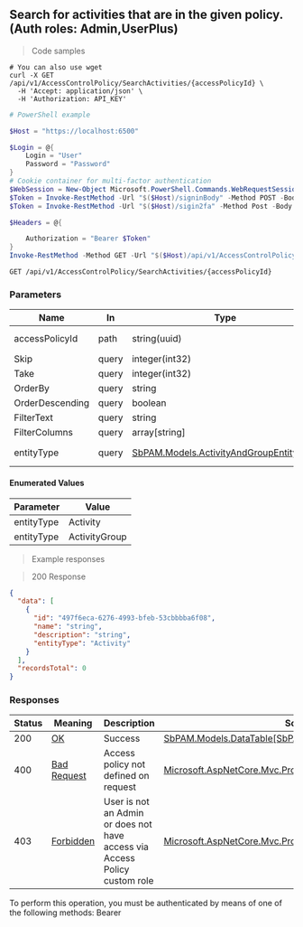 
## Search for activities that are in the given policy. (Auth roles: Admin,UserPlus)

<a id="opIdSearchActivitiesAsync"></a>

> Code samples

```shell
# You can also use wget
curl -X GET /api/v1/AccessControlPolicy/SearchActivities/{accessPolicyId} \
  -H 'Accept: application/json' \
  -H 'Authorization: API_KEY'

```

```powershell
# PowerShell example

$Host = "https://localhost:6500"

$Login = @{
    Login = "User"
    Password = "Password"
}
# Cookie container for multi-factor authentication
$WebSession = New-Object Microsoft.PowerShell.Commands.WebRequestSession
$Token = Invoke-RestMethod -Url "$($Host)/signinBody" -Method POST -Body (ConvertTo-Json $Login) -WebRequestSession $WebSession
$Token = Invoke-RestMethod -Url "$($Host)/sigin2fa" -Method Post -Body $MfaCode -Headers @{Authorization: "Bearer $Token"} -WebRequestSession $WebSession

$Headers = @{

    Authorization = "Bearer $Token"
}
Invoke-RestMethod -Method GET -Url "$($Host)/api/v1/AccessControlPolicy/SearchActivities/{accessPolicyId} -Headers $Headers
```

`GET /api/v1/AccessControlPolicy/SearchActivities/{accessPolicyId}`

<h3 id="search-for-activities-that-are-in-the-given-policy.-(auth-roles:-admin,userplus)-parameters">Parameters</h3>

|Name|In|Type|Required|Description|
|---|---|---|---|---|
|accessPolicyId|path|string(uuid)|true|AccessControlPolicy Id|
|Skip|query|integer(int32)|false|none|
|Take|query|integer(int32)|false|none|
|OrderBy|query|string|false|none|
|OrderDescending|query|boolean|false|none|
|FilterText|query|string|false|none|
|FilterColumns|query|array[string]|false|none|
|entityType|query|[SbPAM.Models.ActivityAndGroupEntityType](../Models/sbpam.models.activityandgroupentitytype.md)|false|Activity or ActivityGroup|

#### Enumerated Values

|Parameter|Value|
|---|---|
|entityType|Activity|
|entityType|ActivityGroup|

> Example responses

> 200 Response

```json
{
  "data": [
    {
      "id": "497f6eca-6276-4993-bfeb-53cbbbba6f08",
      "name": "string",
      "description": "string",
      "entityType": "Activity"
    }
  ],
  "recordsTotal": 0
}
```

<h3 id="search-for-activities-that-are-in-the-given-policy.-(auth-roles:-admin,userplus)-responses">Responses</h3>

|Status|Meaning|Description|Schema|
|---|---|---|---|
|200|[OK](https://tools.ietf.org/html/rfc7231#section-6.3.1)|Success|[SbPAM.Models.DataTable[SbPAM.Models.ActivityAndGroupView]](../Models/sbpam.models.datatable_sbpam.models.activityandgroupview.md)|
|400|[Bad Request](https://tools.ietf.org/html/rfc7231#section-6.5.1)|Access policy not defined on request|[Microsoft.AspNetCore.Mvc.ProblemDetails](../Models/microsoft.aspnetcore.mvc.problemdetails.md)|
|403|[Forbidden](https://tools.ietf.org/html/rfc7231#section-6.5.3)|User is not an Admin or does not have access via Access Policy custom role|[Microsoft.AspNetCore.Mvc.ProblemDetails](../Models/microsoft.aspnetcore.mvc.problemdetails.md)|

<aside class="warning">
To perform this operation, you must be authenticated by means of one of the following methods:
Bearer
</aside>


